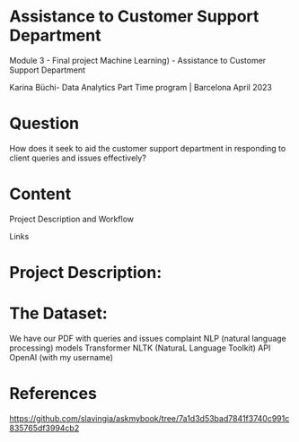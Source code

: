 # Assistance to Customer Support Department
Module 3 - Final project Machine Learning) - Assistance to Customer Support Department 

Karina Büchi-  Data Analytics Part Time program | Barcelona April 2023


# Question

How does it seek to aid the customer support department in responding to client queries and issues effectively?


# Content

Project Description and Workflow

Links


# Project Description:
# The Dataset:


We have our PDF with queries and issues complaint 
NLP (natural language processing) models
Transformer
NLTK (NaturaL Language Toolkit)
API OpenAI (with my username)




# References 

https://github.com/slavingia/askmybook/tree/7a1d3d53bad7841f3740c991c835765df3994cb2

